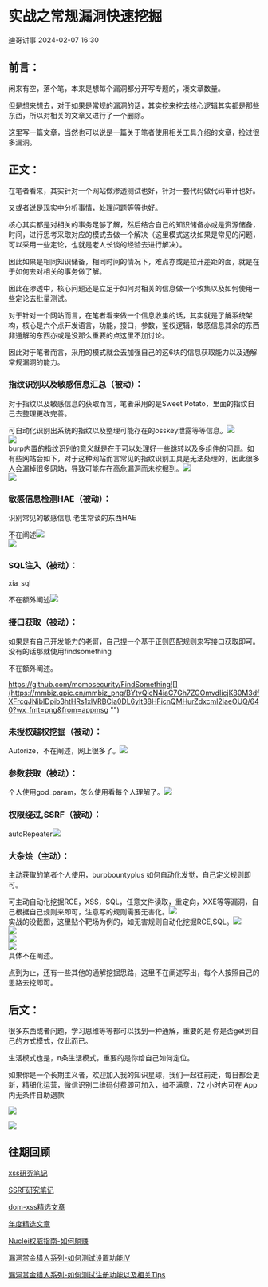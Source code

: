 #  实战之常规漏洞快速挖掘   
 迪哥讲事   2024-02-07 16:30  
  
## 前言：  
  
闲来有空，落个笔，本来是想每个漏洞都分开写专题的，凑文章数量。  
  
但是想来想去，对于如果是常规的漏洞的话，其实挖来挖去核心逻辑其实都是那些东西，所以对相关的文章又进行了一个删除。  
  
这里写一篇文章，当然也可以说是一篇关于笔者使用相关工具介绍的文章，捡过很多漏洞。  
## 正文：  
  
在笔者看来，其实针对一个网站做渗透测试也好，针对一套代码做代码审计也好。  
  
又或者说是现实中分析事情，处理问题等等也好。  
  
核心其实都是对相关的事务足够了解，然后结合自己的知识储备亦或是资源储备，时间，进行思考采取对应的模式去做一个解决（这里模式这块如果是常见的问题，可以采用一些定论，也就是老人长谈的经验去进行解决）。  
  
因此如果是相同知识储备，相同时间的情况下，难点亦或是拉开差距的面，就是在于如何去对相关的事务做了解。  
  
因此在渗透中，核心问题还是立足于如何对相关的信息做一个收集以及如何使用一些定论去批量测试。  
  
对于针对一个网站而言，在笔者看来做一个信息收集的话，其实就是了解系统架构，核心是六个点开发语言，功能，接口，参数，鉴权逻辑，敏感信息其余的东西非通解的东西亦或是没那么重要的点这里不加讨论。  
  
因此对于笔者而言，采用的模式就会去加强自己的这6块的信息获取能力以及通解常规漏洞的能力。  
### 指纹识别以及敏感信息汇总（被动）：  
  
对于指纹以及敏感信息的获取而言，笔者采用的是Sweet Potato，里面的指纹自己去整理更改完善。  
  
可自动化识别出系统的指纹以及整理可能存在的osskey泄露等等信息。![](https://mmbiz.qpic.cn/mmbiz_png/BYtyQicN4iaC7Gh7ZGOmvdIicjK80M3dfXFrscLGWbReiasskxmElPQVIup4NW7QYp6bibEUqWjnL2D5zicdaIRbmO9Q/640?wx_fmt=png&from=appmsg "")  
![](https://mmbiz.qpic.cn/mmbiz_png/BYtyQicN4iaC7Gh7ZGOmvdIicjK80M3dfXFdjEnEmUT39YhckWPZKFFzcgURZrIZV0mpj9iaRyAX6j07rRfgLBDovA/640?wx_fmt=png&from=appmsg "")  
burp内置的指纹识别的意义就是在于可以处理好一些跳转以及多组件的问题。如有些网站会如下，对于这种网站而言常见的指纹识别工具是无法处理的，因此很多人会漏掉很多网站，导致可能存在高危漏洞而未挖掘到。![](https://mmbiz.qpic.cn/mmbiz_png/BYtyQicN4iaC7Gh7ZGOmvdIicjK80M3dfXFHjNm5v5391EEP7UgU0g1XhMSyj5x7TnPD8rIM2BCJYn8v8draXJh2w/640?wx_fmt=png&from=appmsg "")  
![](https://mmbiz.qpic.cn/mmbiz_png/BYtyQicN4iaC7Gh7ZGOmvdIicjK80M3dfXF05pDD9lo0rIFbbOwZibuYcQtw1ibEEqNKTnGb0beia7U1MQHsLficWvJ8w/640?wx_fmt=png&from=appmsg "")  
  
### 敏感信息检测HAE（被动）：  
  
识别常见的敏感信息
老生常谈的东西HAE  
  
不在阐述![](https://mmbiz.qpic.cn/mmbiz_png/BYtyQicN4iaC7Gh7ZGOmvdIicjK80M3dfXFLyjElXWMbP1Kv7sFia162kvC5woefkO2sh1FXlOciaKsxia5XgEVPM6Cw/640?wx_fmt=png&from=appmsg "")  
![](https://mmbiz.qpic.cn/mmbiz_png/BYtyQicN4iaC7Gh7ZGOmvdIicjK80M3dfXFwMyyIVw9q1zCNia5pG7FjN1gHL8MBiaFa7bUZo5OdQnZoov8Rc6rOP2w/640?wx_fmt=png&from=appmsg "")  
  
###   
### SQL注入（被动）：  
  
xia_sql  
  
不在额外阐述![](https://mmbiz.qpic.cn/mmbiz_png/BYtyQicN4iaC7Gh7ZGOmvdIicjK80M3dfXF4DUvfEUCBhticRKtKtNchJpkOKR78oyDjIOxbHLIlhOjIibPjusyyy5A/640?wx_fmt=png&from=appmsg "")  
  
### 接口获取（被动）：  
  
如果是有自己开发能力的老哥，自己捏一个基于正则匹配规则来写接口获取即可。没有的话那就使用findsomething  
  
不在额外阐述。  
  
https://github.com/momosecurity/FindSomething![](https://mmbiz.qpic.cn/mmbiz_png/BYtyQicN4iaC7Gh7ZGOmvdIicjK80M3dfXFrcqJNibIDpib3htHRs1xlVRBCia0DL6ylt38HFicnQMHurZdxcml2iaeOUQ/640?wx_fmt=png&from=appmsg "")  
  
### 未授权越权挖掘（被动）：  
  
Autorize，不在阐述，网上很多了。![](https://mmbiz.qpic.cn/mmbiz_png/BYtyQicN4iaC7Gh7ZGOmvdIicjK80M3dfXFDLmEPjO7BgwdiakcaX6DibzUzjB2CBZCq1l1VcXH9SDLuTY94dZssYicw/640?wx_fmt=png&from=appmsg "")  
  
### 参数获取（被动）：  
  
个人使用god_param，怎么使用看每个人理解了。![](https://mmbiz.qpic.cn/mmbiz_png/BYtyQicN4iaC7Gh7ZGOmvdIicjK80M3dfXFgdk1XM4z40pQCoVp7FUBzEgxxxGrwyuB2xERic2JTC9kXnLDfCVD6Jg/640?wx_fmt=png&from=appmsg "")  
  
### 权限绕过,SSRF（被动）：  
  
autoRepeater![](https://mmbiz.qpic.cn/mmbiz_png/BYtyQicN4iaC7Gh7ZGOmvdIicjK80M3dfXF9u68YiaZUuvIXlL4clWz9uiatQYaFbyLlQibsRCcmZzt9AIjKxshCsVibg/640?wx_fmt=png&from=appmsg "")  
  
### 大杂烩（主动）：  
  
主动获取的笔者个人使用，burpbountyplus
如何自动化发觉，自己定义规则即可。  
  
可主动自动化挖掘RCE，XSS，SQL，任意文件读取，重定向，XXE等等漏洞，自己根据自己规则来即可，注意写的规则需要无害化。![](https://mmbiz.qpic.cn/mmbiz_png/BYtyQicN4iaC7Gh7ZGOmvdIicjK80M3dfXFaPz0NibKcpZpSvQzC6C1ibxEWKrE6VVbianhAFGib0h8ZEzLFW2QULfQeQ/640?wx_fmt=png&from=appmsg "")  
实战的没截图，这里贴个靶场为例的，如无害规则自动化挖掘RCE,SQL。![](https://mmbiz.qpic.cn/mmbiz_png/BYtyQicN4iaC7Gh7ZGOmvdIicjK80M3dfXF3E1A53My2zibVC0ia6MGn7Kdn3sQINuAUOGE93SNrOTbO17KfmIrtr6w/640?wx_fmt=png&from=appmsg "")  
![](https://mmbiz.qpic.cn/mmbiz_png/BYtyQicN4iaC7Gh7ZGOmvdIicjK80M3dfXFG5OQx6hqcEED1w9OwayHc0HemVFlDZdvibGW4Bjy4I1XXKcqnKE8nJw/640?wx_fmt=png&from=appmsg "")  
![](https://mmbiz.qpic.cn/mmbiz_png/BYtyQicN4iaC7Gh7ZGOmvdIicjK80M3dfXF8FE0nhicHHiaAk4eQqYLwFpcebWe0NslKcIbQgocp91fIe1d4bkh9xlQ/640?wx_fmt=png&from=appmsg "")  
![](https://mmbiz.qpic.cn/mmbiz_png/BYtyQicN4iaC7Gh7ZGOmvdIicjK80M3dfXF8uz5uOSyicPkrBrXYVicuVV0E5v6OjibC4jnnQNpvdLGjCrMKLZpEEE0Q/640?wx_fmt=png&from=appmsg "")  
具体不在阐述。  
  
点到为止，还有一些其他的通解挖掘思路，这里不在阐述写出，每个人按照自己的思路去挖即可。  
## 后文：  
  
很多东西或者问题，学习思维等等都可以找到一种通解，重要的是 你是否get到自己的方式模式，仅此而已。  
  
生活模式也是，n条生活模式，重要的是你给自己如何定位。  
  
如果你是一个长期主义者，欢迎加入我的知识星球，我们一起往前走，每日都会更新，精细化运营，微信识别二维码付费即可加入，如不满意，72 小时内可在 App 内无条件自助退款  
  
![](https://mmbiz.qpic.cn/mmbiz_png/YmmVSe19Qj7N5nMaJbtnMPVw96ZcVbWfp6SGDicUaGZyrWOM67xP8Ot3ftyqOybMqbj1005WvMNbDJO0hOWkCaQ/640?wx_fmt=png&from=appmsg "")  
  
![](https://mmbiz.qpic.cn/mmbiz_png/YmmVSe19Qj5jYW8icFkojHqg2WTWTjAnvcuF7qGrj3JLz1VgSFDDMOx0DbKjsia5ibMpeISsibYJ0ib1d2glMk2hySA/640?wx_fmt=png&wxfrom=5&wx_lazy=1&wx_co=1 "")  
## 往期回顾  
  
  
[xss研究笔记](http://mp.weixin.qq.com/s?__biz=MzIzMTIzNTM0MA==&mid=2247487130&idx=1&sn=e20bb0ee083d058c74b5a806c8a581b3&chksm=e8a604f9dfd18defaeb9306b89226dd3a5b776ce4fc194a699a317b29a95efd2098f386d7adb&scene=21#wechat_redirect)  
  
  
[SSRF研究笔记](http://mp.weixin.qq.com/s?__biz=MzIzMTIzNTM0MA==&mid=2247486912&idx=1&sn=8704ce12dedf32923c6af49f1b139470&chksm=e8a607a3dfd18eb5abc302a40da024dbd6ada779267e31c20a0fe7bbc75a5947f19ba43db9c7&scene=21#wechat_redirect)  
  
  
[dom-xss精选文章](http://mp.weixin.qq.com/s?__biz=MzIzMTIzNTM0MA==&mid=2247488819&idx=1&sn=5141f88f3e70b9c97e63a4b68689bf6e&chksm=e8a61f50dfd1964692f93412f122087ac160b743b4532ee0c1e42a83039de62825ebbd066a1e&scene=21#wechat_redirect)  
  
  
[年度精选文章](http://mp.weixin.qq.com/s?__biz=MzIzMTIzNTM0MA==&mid=2247487187&idx=1&sn=622438ee6492e4c639ebd8500384ab2f&chksm=e8a604b0dfd18da6c459b4705abd520cc2259a607dd9306915d845c1965224cc117207fc6236&scene=21#wechat_redirect)  
[](http://mp.weixin.qq.com/s?__biz=MzIzMTIzNTM0MA==&mid=2247487187&idx=1&sn=622438ee6492e4c639ebd8500384ab2f&chksm=e8a604b0dfd18da6c459b4705abd520cc2259a607dd9306915d845c1965224cc117207fc6236&scene=21#wechat_redirect)  
  
  
[Nuclei权威指南-如何躺赚](http://mp.weixin.qq.com/s?__biz=MzIzMTIzNTM0MA==&mid=2247487122&idx=1&sn=32459310408d126aa43240673b8b0846&chksm=e8a604f1dfd18de737769dd512ad4063a3da328117b8a98c4ca9bc5b48af4dcfa397c667f4e3&scene=21#wechat_redirect)  
  
  
[漏洞赏金猎人系列-如何测试设置功能IV](http://mp.weixin.qq.com/s?__biz=MzIzMTIzNTM0MA==&mid=2247486973&idx=1&sn=6ec419db11ff93d30aa2fbc04d8dbab6&chksm=e8a6079edfd18e88f6236e237837ee0d1101489d52f2abb28532162e2937ec4612f1be52a88f&scene=21#wechat_redirect)  
  
  
[漏洞赏金猎人系列-如何测试注册功能以及相关Tips](http://mp.weixin.qq.com/s?__biz=MzIzMTIzNTM0MA==&mid=2247486764&idx=1&sn=9f78d4c937675d76fb94de20effdeb78&chksm=e8a6074fdfd18e59126990bc3fcae300cdac492b374ad3962926092aa0074c3ee0945a31aa8a&scene=21#wechat_redirect)  
  
  
  
  
